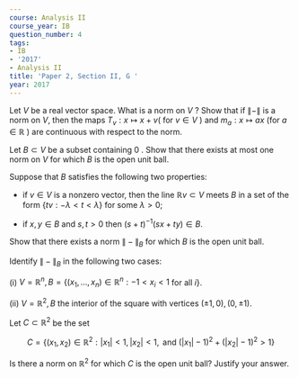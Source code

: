 ```yaml
---
course: Analysis II
course_year: IB
question_number: 4
tags:
- IB
- '2017'
- Analysis II
title: 'Paper 2, Section II, G '
year: 2017
---
```




Let $V$ be a real vector space. What is a norm on $V$ ? Show that if $\|-\|$ is a norm on $V$, then the maps $T_{v}: x \mapsto x+v\left(\right.$ for $v \in V$ ) and $m_{a}: x \mapsto a x$ (for $a \in \mathbb{R}$ ) are continuous with respect to the norm.

Let $B \subset V$ be a subset containing 0 . Show that there exists at most one norm on $V$ for which $B$ is the open unit ball.

Suppose that $B$ satisfies the following two properties:

- if $v \in V$ is a nonzero vector, then the line $\mathbb{R} v \subset V$ meets $B$ in a set of the form $\{t v:-\lambda<t<\lambda\}$ for some $\lambda>0$;

- if $x, y \in B$ and $s, t>0$ then $(s+t)^{-1}(s x+t y) \in B$.

Show that there exists a norm $\|-\|_{B}$ for which $B$ is the open unit ball.

Identify $\|-\|_{B}$ in the following two cases:

(i) $V=\mathbb{R}^{n}, B=\left\{\left(x_{1}, \ldots, x_{n}\right) \in \mathbb{R}^{n}:-1<x_{i}<1\right.$ for all $\left.i\right\}$.

(ii) $V=\mathbb{R}^{2}, B$ the interior of the square with vertices $(\pm 1,0),(0, \pm 1)$.

Let $C \subset \mathbb{R}^{2}$ be the set

$$C=\left\{\left(x_{1}, x_{2}\right) \in \mathbb{R}^{2}:\left|x_{1}\right|<1,\left|x_{2}\right|<1, \text { and }\left(\left|x_{1}\right|-1\right)^{2}+\left(\left|x_{2}\right|-1\right)^{2}>1\right\}$$

Is there a norm on $\mathbb{R}^{2}$ for which $C$ is the open unit ball? Justify your answer.